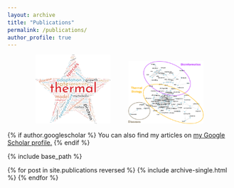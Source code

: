 ```yaml
---
layout: archive
title: "Publications"
permalink: /publications/
author_profile: true
---
```


<center>
	<a title="Word cloud of abstracts from all papers listed below."><img src="../images/publications/wordcloud.png" width="33.5%" height="33.5%"></a>
	&nbsp;&nbsp;&nbsp;&nbsp;&nbsp;&nbsp;&nbsp;&nbsp;
	<a title="Network of semantically related terms from paper abstracts."><img src="../images/publications/word_network.png" width="33.5%" height="33.5%"></a>
</center>

{% if author.googlescholar %}
  You can also find my articles on <u><a href="{{author.googlescholar}}">my Google Scholar profile</a>.</u>
{% endif %}

{% include base_path %}

{% for post in site.publications reversed %}
  {% include archive-single.html %}
{% endfor %}
